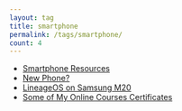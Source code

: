 ```yaml
---
layout: tag
title: smartphone
permalink: /tags/smartphone/
count: 4
---
```


- [Smartphone Resources](https://itsmejayd.github.io/blog/resources%20directory/mobile-resources/)
- [New Phone?](/2023/04/27/new-phone.html)
- [LineageOS on Samsung M20](/2022/10/24/lineageos-on-samsung-m20.html)
- [Some of My Online Courses Certificates](https://samirpaulb.github.io/blog-jekyll/posts/some-of-my-online-courses-certificates/)
